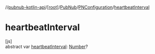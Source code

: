 //[pubnub-kotlin-api](../../../../index.md)/[[root]](../../index.md)/[PubNub](../index.md)/[PNConfiguration](index.md)/[heartbeatInterval](heartbeat-interval.md)

# heartbeatInterval

[js]\
abstract var [heartbeatInterval](heartbeat-interval.md): [Number](https://kotlinlang.org/api/latest/jvm/stdlib/kotlin/-number/index.html)?
